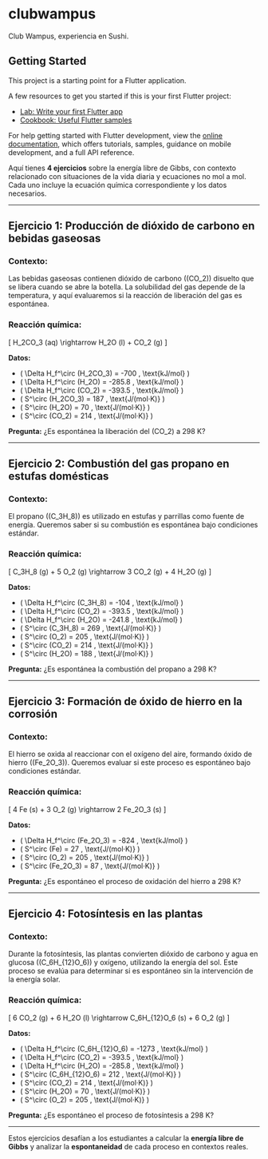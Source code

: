 # clubwampus

Club Wampus, experiencia en Sushi.

## Getting Started

This project is a starting point for a Flutter application.

A few resources to get you started if this is your first Flutter project:

- [Lab: Write your first Flutter app](https://docs.flutter.dev/get-started/codelab)
- [Cookbook: Useful Flutter samples](https://docs.flutter.dev/cookbook)

For help getting started with Flutter development, view the
[online documentation](https://docs.flutter.dev/), which offers tutorials,
samples, guidance on mobile development, and a full API reference.

Aquí tienes **4 ejercicios** sobre la energía libre de Gibbs, con contexto relacionado con situaciones de la vida diaria y ecuaciones no mol a mol. Cada uno incluye la ecuación química correspondiente y los datos necesarios. 

---

## **Ejercicio 1: Producción de dióxido de carbono en bebidas gaseosas**  
### Contexto:  
Las bebidas gaseosas contienen dióxido de carbono (\(CO_2\)) disuelto que se libera cuando se abre la botella. La solubilidad del gas depende de la temperatura, y aquí evaluaremos si la reacción de liberación del gas es espontánea.  
   
### **Reacción química:**  
\[
H_2CO_3 (aq) \rightarrow H_2O (l) + CO_2 (g)
\]

**Datos:**  
- \( \Delta H_f^\circ (H_2CO_3) = -700 \, \text{kJ/mol} \)  
- \( \Delta H_f^\circ (H_2O) = -285.8 \, \text{kJ/mol} \)  
- \( \Delta H_f^\circ (CO_2) = -393.5 \, \text{kJ/mol} \)  
- \( S^\circ (H_2CO_3) = 187 \, \text{J/(mol·K)} \)  
- \( S^\circ (H_2O) = 70 \, \text{J/(mol·K)} \)  
- \( S^\circ (CO_2) = 214 \, \text{J/(mol·K)} \)  
   
**Pregunta:** ¿Es espontánea la liberación del \(CO_2\) a 298 K?

---

## **Ejercicio 2: Combustión del gas propano en estufas domésticas**  
### Contexto:  
El propano (\(C_3H_8\)) es utilizado en estufas y parrillas como fuente de energía. Queremos saber si su combustión es espontánea bajo condiciones estándar.  

### **Reacción química:**  
\[
C_3H_8 (g) + 5 O_2 (g) \rightarrow 3 CO_2 (g) + 4 H_2O (g)
\]

**Datos:**  
- \( \Delta H_f^\circ (C_3H_8) = -104 \, \text{kJ/mol} \)  
- \( \Delta H_f^\circ (CO_2) = -393.5 \, \text{kJ/mol} \)  
- \( \Delta H_f^\circ (H_2O) = -241.8 \, \text{kJ/mol} \)  
- \( S^\circ (C_3H_8) = 269 \, \text{J/(mol·K)} \)  
- \( S^\circ (O_2) = 205 \, \text{J/(mol·K)} \)  
- \( S^\circ (CO_2) = 214 \, \text{J/(mol·K)} \)  
- \( S^\circ (H_2O) = 188 \, \text{J/(mol·K)} \)  

**Pregunta:** ¿Es espontánea la combustión del propano a 298 K?

---

## **Ejercicio 3: Formación de óxido de hierro en la corrosión**  
### Contexto:  
El hierro se oxida al reaccionar con el oxígeno del aire, formando óxido de hierro (\(Fe_2O_3\)). Queremos evaluar si este proceso es espontáneo bajo condiciones estándar.  

### **Reacción química:**  
\[
4 Fe (s) + 3 O_2 (g) \rightarrow 2 Fe_2O_3 (s)
\]

**Datos:**  
- \( \Delta H_f^\circ (Fe_2O_3) = -824 \, \text{kJ/mol} \)  
- \( S^\circ (Fe) = 27 \, \text{J/(mol·K)} \)  
- \( S^\circ (O_2) = 205 \, \text{J/(mol·K)} \)  
- \( S^\circ (Fe_2O_3) = 87 \, \text{J/(mol·K)} \)  

**Pregunta:** ¿Es espontáneo el proceso de oxidación del hierro a 298 K?

---

## **Ejercicio 4: Fotosíntesis en las plantas**  
### Contexto:  
Durante la fotosíntesis, las plantas convierten dióxido de carbono y agua en glucosa (\(C_6H_{12}O_6\)) y oxígeno, utilizando la energía del sol. Este proceso se evalúa para determinar si es espontáneo sin la intervención de la energía solar.  

### **Reacción química:**  
\[
6 CO_2 (g) + 6 H_2O (l) \rightarrow C_6H_{12}O_6 (s) + 6 O_2 (g)
\]

**Datos:**  
- \( \Delta H_f^\circ (C_6H_{12}O_6) = -1273 \, \text{kJ/mol} \)  
- \( \Delta H_f^\circ (CO_2) = -393.5 \, \text{kJ/mol} \)  
- \( \Delta H_f^\circ (H_2O) = -285.8 \, \text{kJ/mol} \)  
- \( S^\circ (C_6H_{12}O_6) = 212 \, \text{J/(mol·K)} \)  
- \( S^\circ (CO_2) = 214 \, \text{J/(mol·K)} \)  
- \( S^\circ (H_2O) = 70 \, \text{J/(mol·K)} \)  
- \( S^\circ (O_2) = 205 \, \text{J/(mol·K)} \)  

**Pregunta:** ¿Es espontáneo el proceso de fotosíntesis a 298 K?

---

Estos ejercicios desafían a los estudiantes a calcular la **energía libre de Gibbs** y analizar la **espontaneidad** de cada proceso en contextos reales.